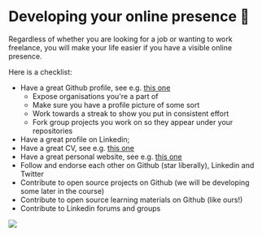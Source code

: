 # Developing your online presence 👾



Regardless of whether you are looking for a job or wanting to work freelance, you will make your life easier if you have a visible online presence.

Here is a checklist:
+ Have a great Github profile, see e.g. [this one](https://github.com/nelsonic)
  + Expose organisations you're a part of
  + Make sure you have a profile picture of some sort
  + Work towards a streak to show you put in consistent effort
  + Fork group projects you work on so they appear under your repositories
+ Have a great profile on Linkedin; 
+ Have a great CV, see e.g. [this one](https://github.com/Neats29/CV)
+ Have a great personal website, see e.g. [this one](http://www.rleonardi.com/interactive-resume/)
+ Follow and endorse each other on Github (star liberally), Linkedin and Twitter
+ Contribute to open source projects on Github (we will be developing some later in the course)
+ Contribute to open source learning materials on Github (like ours!)
+ Contribute to Linkedin forums and groups

![](http://i.giphy.com/YAnpMSHcurJVS.gif)